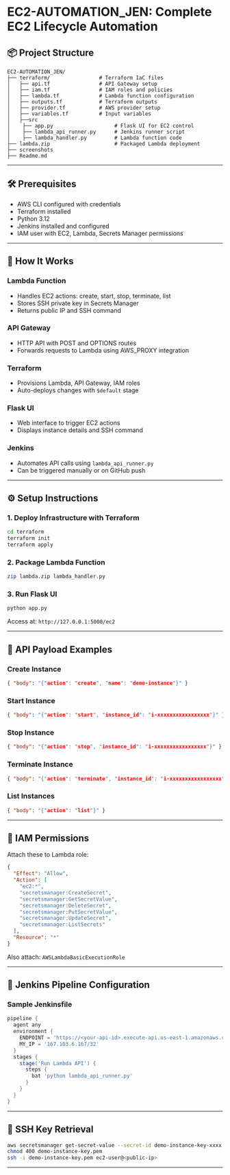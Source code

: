 
# EC2-AUTOMATION_JEN: Complete EC2 Lifecycle Automation

## 📦 Project Structure

```
EC2-AUTOMATION_JEN/
├── terraform/                # Terraform IaC files
│   ├── api.tf                # API Gateway setup
│   ├── iam.tf                # IAM roles and policies
│   ├── lambda.tf             # Lambda function configuration
│   ├── outputs.tf            # Terraform outputs
│   ├── provider.tf           # AWS provider setup
│   ├── variables.tf          # Input variables
│   ├──src
│    ├── app.py                    # Flask UI for EC2 control
│    ├── lambda_api_runner.py      # Jenkins runner script
│    ├── lambda_handler.py         # Lambda function code
├── lambda.zip                     # Packaged Lambda deployment
├── screenshots
├── Readme.md
```

---

## 🛠️ Prerequisites

- AWS CLI configured with credentials
- Terraform installed
- Python 3.12
- Jenkins installed and configured
- IAM user with EC2, Lambda, Secrets Manager permissions

---

## 🚀 How It Works

### Lambda Function
- Handles EC2 actions: create, start, stop, terminate, list
- Stores SSH private key in Secrets Manager
- Returns public IP and SSH command

### API Gateway
- HTTP API with POST and OPTIONS routes
- Forwards requests to Lambda using AWS_PROXY integration

### Terraform
- Provisions Lambda, API Gateway, IAM roles
- Auto-deploys changes with `$default` stage

### Flask UI
- Web interface to trigger EC2 actions
- Displays instance details and SSH command

### Jenkins
- Automates API calls using `lambda_api_runner.py`
- Can be triggered manually or on GitHub push

---

## ⚙️ Setup Instructions

### 1. Deploy Infrastructure with Terraform
```bash
cd terraform
terraform init
terraform apply
```

### 2. Package Lambda Function
```bash
zip lambda.zip lambda_handler.py
```

### 3. Run Flask UI
```bash
python app.py
```
Access at: `http://127.0.0.1:5000/ec2`

---

## 🧪 API Payload Examples

### Create Instance
```json
{ "body": "{"action": "create", "name": "demo-instance"}" }
```

### Start Instance
```json
{ "body": "{"action": "start", "instance_id": "i-xxxxxxxxxxxxxxxxx"}" }
```

### Stop Instance
```json
{ "body": "{"action": "stop", "instance_id": "i-xxxxxxxxxxxxxxxxx"}" }
```

### Terminate Instance
```json
{ "body": "{"action": "terminate", "instance_id": "i-xxxxxxxxxxxxxxxxx"}" }
```

### List Instances
```json
{ "body": "{"action": "list"}" }
```

---

## 🔐 IAM Permissions

Attach these to Lambda role:
```json
{
  "Effect": "Allow",
  "Action": [
    "ec2:*",
    "secretsmanager:CreateSecret",
    "secretsmanager:GetSecretValue",
    "secretsmanager:DeleteSecret",
    "secretsmanager:PutSecretValue",
    "secretsmanager:UpdateSecret",
    "secretsmanager:ListSecrets"
  ],
  "Resource": "*"
}
```
Also attach: `AWSLambdaBasicExecutionRole`

---

## 🧰 Jenkins Pipeline Configuration

### Sample Jenkinsfile
```groovy
pipeline {
  agent any
  environment {
    ENDPOINT = 'https://<your-api-id>.execute-api.us-east-1.amazonaws.com'
    MY_IP = '167.103.6.167/32'
  }
  stages {
    stage('Run Lambda API') {
      steps {
        bat 'python lambda_api_runner.py'
      }
    }
  }
}
```

---

## 🔑 SSH Key Retrieval

```bash
aws secretsmanager get-secret-value --secret-id demo-instance-key-xxxx --query SecretString --output text > demo-instance-key.pem
chmod 400 demo-instance-key.pem
ssh -i demo-instance-key.pem ec2-user@<public-ip>
```

---

